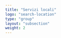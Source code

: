 ```yaml
---
title: "Servizi locali"
logo: "search-location"
type: "group"
layout: "subsection"
weight: 2
---
```

